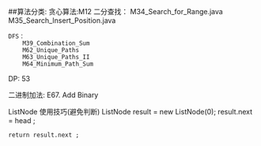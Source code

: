 ##算法分类:
	贪心算法:M12
	二分查找：
		M34_Search_for_Range.java
 		M35_Search_Insert_Position.java
	
	DFS：
		M39_Combination_Sum
		M62_Unique_Paths
		M63_Unique_Paths_II
		M64_Minimum_Path_Sum
		
DP:
	53
		
		
		
		
		
二进制加法:
	E67. Add Binary
	

ListNode 使用技巧(避免判断)
	ListNode result = new ListNode(0);
	result.next = head ;
	
	return result.next ;
	

